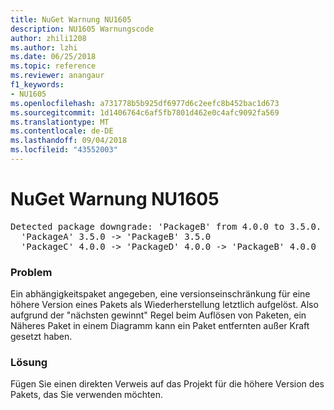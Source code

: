 ```yaml
---
title: NuGet Warnung NU1605
description: NU1605 Warnungscode
author: zhili1208
ms.author: lzhi
ms.date: 06/25/2018
ms.topic: reference
ms.reviewer: anangaur
f1_keywords:
- NU1605
ms.openlocfilehash: a731778b5b925df6977d6c2eefc8b452bac1d673
ms.sourcegitcommit: 1d1406764c6af5fb7801d462e0c4afc9092fa569
ms.translationtype: MT
ms.contentlocale: de-DE
ms.lasthandoff: 09/04/2018
ms.locfileid: "43552003"
---
```

# <a name="nuget-warning-nu1605"></a>NuGet Warnung NU1605

<pre>Detected package downgrade: 'PackageB' from 4.0.0 to 3.5.0. Reference the package directly from the project to select a different version.<br/>  'PackageA' 3.5.0 -> 'PackageB' 3.5.0<br/>  'PackageC' 4.0.0 -> 'PackageD' 4.0.0 -> 'PackageB' 4.0.0</pre>

### <a name="issue"></a>Problem
Ein abhängigkeitspaket angegeben, eine versionseinschränkung für eine höhere Version eines Pakets als Wiederherstellung letztlich aufgelöst. Also aufgrund der "nächsten gewinnt" Regel beim Auflösen von Paketen, ein Näheres Paket in einem Diagramm kann ein Paket entfernten außer Kraft gesetzt haben.

### <a name="solution"></a>Lösung
Fügen Sie einen direkten Verweis auf das Projekt für die höhere Version des Pakets, das Sie verwenden möchten.